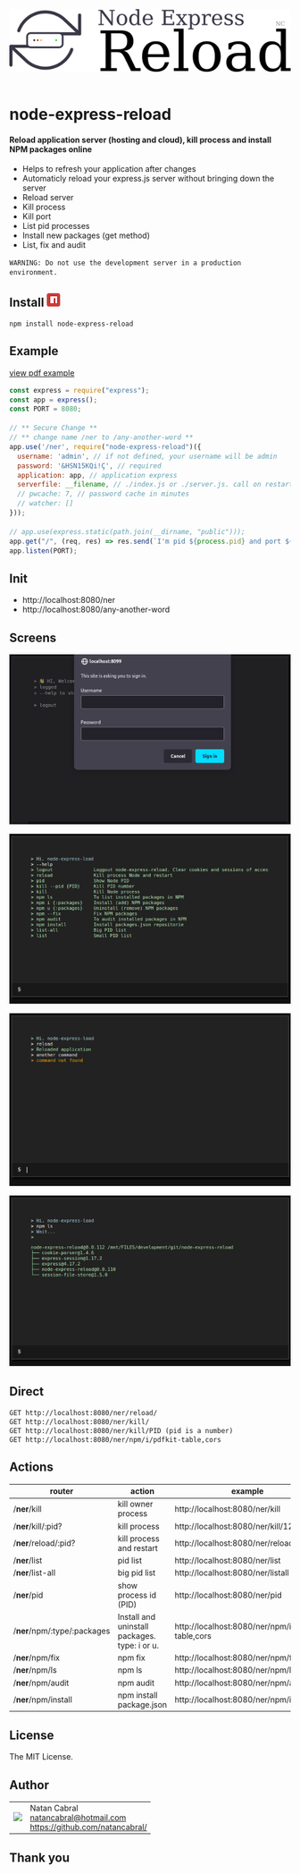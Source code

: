 <p align="center">
  <br/>
  <br/>
  <img src="https://github.com/natancabral/node-express-reload/blob/main/public/images/logo.png" alt="node-express-reload (Natan Cabral)"/>
  <br/>
  <br/>
</p>

# node-express-reload
#### Reload application server (hosting and cloud), kill process and install NPM packages online

- Helps to refresh your application after changes
- Automaticly reload your express.js server without bringing down the server
- Reload server
- Kill process
- Kill port
- List pid processes
- Install new packages (get method)
- List, fix and audit


`WARNING: Do not use the development server in a production environment.`

## Install [<img src="https://github.com/natancabral/node-express-reload/blob/main/public/images/npm-tile.png">](https://www.npmjs.com/package/node-express-reload)

```shell
npm install node-express-reload
```

## Example

[view pdf example](https://github.com/natancabral/node-express-reload/tree/main/example)

```js
const express = require("express");
const app = express();
const PORT = 8080;

// ** Secure Change **
// ** change name /ner to /any-another-word **
app.use('/ner', require("node-express-reload")({
  username: 'admin', // if not defined, your username will be admin
  password: '&HSN15KQi!Ç', // required
  application: app, // application express
  serverfile: __filename, // ./index.js or ./server.js. call on restart
  // pwcache: 7, // password cache in minutes
  // watcher: []
}));

// app.use(express.static(path.join(__dirname, "public")));
app.get("/", (req, res) => res.send(`I'm pid ${process.pid} and port ${PORT}`));
app.listen(PORT);
```

## Init

- http://localhost:8080/ner
- http://localhost:8080/any-another-word

## Screens

<p align="center">
  <img src="https://github.com/natancabral/node-express-reload/blob/main/public/images/signin.png" alt="node-express-reload (Natan Cabral)"/>
</p>
<p align="center">
  <img src="https://github.com/natancabral/node-express-reload/blob/main/public/images/help.png" alt="node-express-reload (Natan Cabral)"/>
</p>
<p align="center">
  <img src="https://github.com/natancabral/node-express-reload/blob/main/public/images/reload.png" alt="node-express-reload (Natan Cabral)"/>
</p>
<p align="center">
  <img src="https://github.com/natancabral/node-express-reload/blob/main/public/images/npm-ls.png" alt="node-express-reload (Natan Cabral)"/>
</p>


## Direct
```
GET http://localhost:8080/ner/reload/
GET http://localhost:8080/ner/kill/
GET http://localhost:8080/ner/kill/PID (pid is a number)
GET http://localhost:8080/ner/npm/i/pdfkit-table,cors
```

## Actions

<!-- | /**ner**/secure | You need set permission to enter | http://localhost:8080/ner/secure | -->


| router | action | example |
| -------| -------| --------|
| /**ner**/kill | kill owner process | http://localhost:8080/ner/kill |
| /**ner**/kill/:pid? | kill process | http://localhost:8080/ner/kill/123456 |
| /**ner**/reload/:pid? | kill process and restart | http://localhost:8080/ner/reload |
| /**ner**/list | pid list | http://localhost:8080/ner/list |
| /**ner**/list-all | big pid list | http://localhost:8080/ner/listall |
| /**ner**/pid | show process id (PID) | http://localhost:8080/ner/pid |
| /**ner**/npm/:type/:packages | Install and uninstall packages. type: i or u. | http://localhost:8080/ner/npm/i/pdfkit-table,cors |
| /**ner**/npm/fix | npm fix | http://localhost:8080/ner/npm/fix |
| /**ner**/npm/ls | npm ls | http://localhost:8080/ner/npm/ls |
| /**ner**/npm/audit | npm audit | http://localhost:8080/ner/npm/audit |
| /**ner**/npm/install | npm install package.json | http://localhost:8080/ner/npm/install |

## License

The MIT License.

## Author

<table>
  <tr>
    <td>
      <img src="https://github.com/natancabral.png?s=100" width="100"/>
    </td>
    <td>
      Natan Cabral<br />
      <a href="mailto:natancabral@hotmail.com">natancabral@hotmail.com</a><br />
      <a href="https://github.com/natancabral/">https://github.com/natancabral/</a>
    </td>
  </tr>
</table>

## Thank you